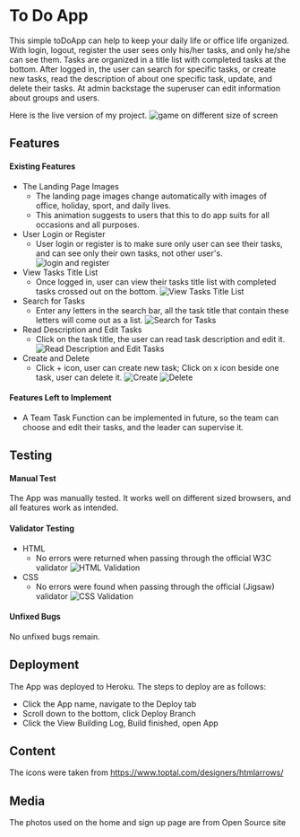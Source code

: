 # To Do App
This simple toDoApp can help to keep your daily life or office life organized. With login, logout, register the user sees only his/her tasks, and only he/she can see them. Tasks are organized in a title list with completed tasks at the bottom. After logged in, the user can search for specific tasks, or create new tasks, read the description of about one specific task, update, and delete their tasks. At admin backstage the superuser can edit information about groups and users.

Here is the live version of my project.
![game on different size of screen](./static/css/img/todopp4_readmeimg0.jpg)

## Features
#### Existing Features
- The Landing Page Images
    - The landing page images change automatically with images of office, holiday, sport, and daily lives.
    - This animation suggests to users that this to do app suits for all occasions and all purposes. 
- User Login or Register
    - User login or register is to make sure only user can see their tasks, and can see only their own tasks, not other user's.
![login and register](./static/css/img/readme_login%20and%20register.jpg)
- View Tasks Title List
    - Once logged in, user can view their tasks title list with completed tasks crossed out on the bottom.
![View Tasks Title List](./static/css/img/readme.view%20task%20title%20list.PNG)
- Search for Tasks
    - Enter any letters in the search bar, all the task title that contain these letters will come out as a list.
![Search for Tasks](./static/css/img/readme.search.PNG)
- Read Description and Edit Tasks
    - Click on the task title, the user can read task description and edit it.
![Read Description and Edit Tasks](./static/css/img/readme.edit.PNG)
- Create and Delete
    - Click + icon, user can create new task; Click on x icon beside one task, user can delete it.
![Create](./static/css/img/readme.add.PNG)
![Delete](./static/css/img/readme.delete.PNG)
#### Features Left to Implement
- A Team Task Function can be implemented in future, so the team can choose and edit their tasks, and the leader can supervise it.

## Testing
#### Manual Test
The App was manually tested. It works well on different sized browsers, and all features work as intended.
#### Validator Testing
- HTML
    - No errors were returned when passing through the official W3C validator
![HTML Validation](./static/css/img/readme.django%20validation.PNG)
- CSS
    - No errors were found when passing through the official (Jigsaw) validator
![CSS Validation](./static/css/img/readme.css%20validation.PNG)
#### Unfixed Bugs
No unfixed bugs remain.

## Deployment
The App was deployed to Heroku. The steps to deploy are as follows:
- Click the App name, navigate to the Deploy tab
- Scroll down to the bottom, click Deploy Branch
- Click the View Building Log, Build finished, open App
## Content
The icons were taken from https://www.toptal.com/designers/htmlarrows/
## Media
The photos used on the home and sign up page are from Open Source site



